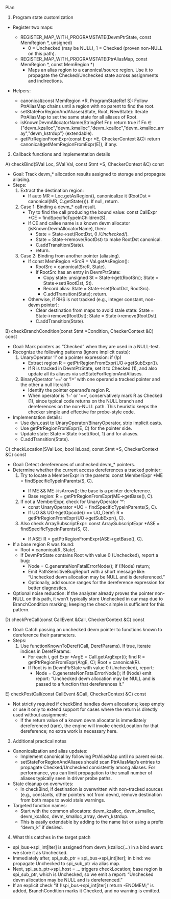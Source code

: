 Plan

1) Program state customization
- Register two maps:
  - REGISTER_MAP_WITH_PROGRAMSTATE(DevmPtrState, const MemRegion *, unsigned)
    - 0 = Unchecked (may be NULL), 1 = Checked (proven non-NULL on this path).
  - REGISTER_MAP_WITH_PROGRAMSTATE(PtrAliasMap, const MemRegion *, const MemRegion *)
    - Maps an alias region to a canonical/source region. Use it to propagate the Checked/Unchecked state across assignments and indirections.

- Helpers:
  - canonical(const MemRegion *R, ProgramStateRef S): Follow PtrAliasMap chains until a region with no parent to find the root.
  - setStateForRegionAndAliases(State, Root, NewState): Iterate PtrAliasMap to set the same state for all aliases of Root.
  - isKnownDevmAllocatorName(StringRef Fn): return true if Fn ∈ {"devm_kzalloc","devm_kmalloc","devm_kcalloc","devm_kmalloc_array","devm_kstrdup"} (extendable).
  - getPtrRegionFromExpr(const Expr *E, CheckerContext &C): return canonical(getMemRegionFromExpr(E)), if any.

2) Callback functions and implementation details

A) checkBind(SVal Loc, SVal Val, const Stmt *S, CheckerContext &C) const
- Goal: Track devm_* allocation results assigned to storage and propagate aliasing.
- Steps:
  1) Extract the destination region:
     - If auto MR = Loc.getAsRegion(), canonicalize it (RootDst = canonical(MR, C.getState())). If null, return.
  2) Case 1: Binding a devm_* call result.
     - Try to find the call producing the bound value: const CallExpr *CE = findSpecificTypeInChildren<CallExpr>(S).
     - If CE and callee name is a known devm allocator (isKnownDevmAllocatorName), then:
       - State = State->set<DevmPtrState>(RootDst, 0 /*Unchecked*/).
       - State = State->remove<PtrAliasMap>(RootDst) to make RootDst canonical.
       - C.addTransition(State).
       - return.
  3) Case 2: Binding from another pointer (aliasing).
     - If const MemRegion *SrcR = Val.getAsRegion():
       - RootSrc = canonical(SrcR, State).
       - If RootSrc has an entry in DevmPtrState:
         - Copy state: unsigned St = State->get<DevmPtrState>(RootSrc); State = State->set<DevmPtrState>(RootDst, St).
         - Record alias: State = State->set<PtrAliasMap>(RootDst, RootSrc).
         - C.addTransition(State); return.
     - Otherwise, if RHS is not tracked (e.g., integer constant, non-devm pointer):
       - Clear destination from maps to avoid stale state: State = State->remove<DevmPtrState>(RootDst); State = State->remove<PtrAliasMap>(RootDst).
       - C.addTransition(State).

B) checkBranchCondition(const Stmt *Condition, CheckerContext &C) const
- Goal: Mark pointers as “Checked” when they are used in a NULL-test.
- Recognize the following patterns (ignore implicit casts):
  1) UnaryOperator ‘!’ on a pointer expression: if (!p)
     - Extract region R = getPtrRegionFromExpr(UO->getSubExpr()).
     - If R is tracked in DevmPtrState, set it to Checked (1), and also update all its aliases via setStateForRegionAndAliases.
  2) BinaryOperator ‘==’ or ‘!=’ with one operand a tracked pointer and the other a null literal/0:
     - Identify the pointer operand’s region R.
     - When operator is ‘!=’ or ‘==’, conservatively mark R as Checked (1), since typical code returns on the NULL branch and dereferences on the non-NULL path. This heuristic keeps the checker simple and effective for probe-style code.
- Implementation details:
  - Use dyn_cast to UnaryOperator/BinaryOperator, strip implicit casts.
  - Use getPtrRegionFromExpr(E, C) for the pointer side.
  - Update state: State = State->set<DevmPtrState>(Root, 1) and for aliases.
  - C.addTransition(State).

C) checkLocation(SVal Loc, bool IsLoad, const Stmt *S, CheckerContext &C) const
- Goal: Detect dereferences of unchecked devm_* pointers.
- Determine whether the current access dereferences a tracked pointer:
  1) Try to locate a MemberExpr in the parents: const MemberExpr *ME = findSpecificTypeInParents<MemberExpr>(S, C).
     - If ME && ME->isArrow(): the base is a pointer dereference.
     - Base region: R = getPtrRegionFromExpr(ME->getBase(), C).
  2) If not a MemberExpr, check for UnaryOperator ‘*’:
     - const UnaryOperator *UO = findSpecificTypeInParents<UnaryOperator>(S, C).
     - If UO && UO->getOpcode() == UO_Deref: R = getPtrRegionFromExpr(UO->getSubExpr(), C).
  3) Also check ArraySubscriptExpr: const ArraySubscriptExpr *ASE = findSpecificTypeInParents<ArraySubscriptExpr>(S, C).
     - If ASE: R = getPtrRegionFromExpr(ASE->getBase(), C).
- If a base region R was found:
  - Root = canonical(R, State).
  - If DevmPtrState contains Root with value 0 (Unchecked), report a bug:
    - Node = C.generateNonFatalErrorNode(); if (!Node) return;
    - Emit PathSensitiveBugReport with a short message like: “Unchecked devm allocation may be NULL and is dereferenced.”
    - Optionally, add source ranges for the dereference expression for better diagnostics.
- Optional noise reduction: If the analyzer already proves the pointer non-NULL on this path, it won’t typically store Unchecked in our map due to BranchCondition marking; keeping the check simple is sufficient for this pattern.

D) checkPreCall(const CallEvent &Call, CheckerContext &C) const
- Goal: Catch passing an unchecked devm pointer to functions known to dereference their parameters.
- Steps:
  1) Use functionKnownToDeref(Call, DerefParams). If true, iterate indices in DerefParams:
     - For each i, get Expr *ArgE = Call.getArgExpr(i); find R = getPtrRegionFromExpr(ArgE, C); Root = canonical(R).
     - If Root is in DevmPtrState with value 0 (Unchecked), report:
       - Node = C.generateNonFatalErrorNode(); if (Node) emit report: “Unchecked devm allocation may be NULL and is passed to a function that dereferences it.”

E) checkPostCall(const CallEvent &Call, CheckerContext &C) const
- Not strictly required if checkBind handles devm allocations; keep empty or use it only to extend support for cases where the return is directly used without assignment:
  - If the return value of a known devm allocator is immediately dereferenced (rare), the engine will invoke checkLocation for that dereference; no extra work is necessary here.

3) Additional practical notes
- Canonicalization and alias updates:
  - Implement canonical by following PtrAliasMap until no parent exists.
  - setStateForRegionAndAliases should scan PtrAliasMap’s entries to propagate Checked/Unchecked consistently among aliases. For performance, you can limit propagation to the small number of aliases typically seen in driver probe paths.
- State cleanup on overwrites:
  - In checkBind, if destination is overwritten with non-tracked sources (e.g., constants, other pointers not from devm), remove destination from both maps to avoid stale warnings.
- Targeted function names:
  - Start with the common allocators: devm_kzalloc, devm_kmalloc, devm_kcalloc, devm_kmalloc_array, devm_kstrdup.
  - This is easily extendable by adding to the name list or using a prefix “devm_k” if desired.

4) What this catches in the target patch
- spi_bus->spi_int[iter] is assigned from devm_kzalloc(...) in a bind event: we store it as Unchecked.
- Immediately after, spi_sub_ptr = spi_bus->spi_int[iter]; in bind: we propagate Unchecked to spi_sub_ptr via alias map.
- Next, spi_sub_ptr->spi_host = ... triggers checkLocation; base region is spi_sub_ptr, which is Unchecked, so we emit a report: “Unchecked devm allocation may be NULL and is dereferenced.”
- If an explicit check “if (!spi_bus->spi_int[iter]) return -ENOMEM;” is added, BranchCondition marks it Checked, and no warning is emitted.
